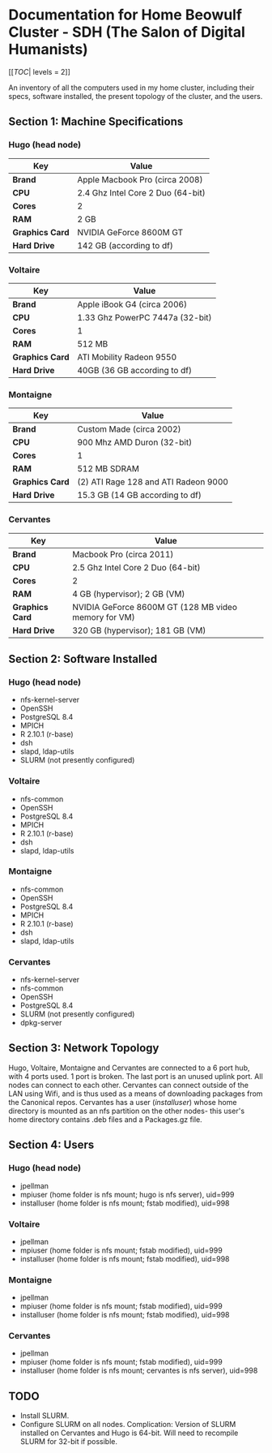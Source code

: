 # Documentation for Home Beowulf Cluster - SDH (The Salon of Digital Humanists)

[[_TOC_| levels = 2]]

An inventory of all the computers used in my home cluster, including their specs, software installed, the present topology of the cluster, and the users.

## Section 1: Machine Specifications

### Hugo (head node)

| Key | Value |
| --- | --- |
|**Brand**| Apple Macbook Pro (circa 2008) |
|**CPU**| 2.4 Ghz Intel Core 2 Duo (64-bit) |
|**Cores**| 2 |
|**RAM**| 2 GB |
|**Graphics Card**| NVIDIA GeForce 8600M GT |
|**Hard Drive**| 142 GB (according to df) |

### Voltaire

| Key | Value |
| --- | --- |
|**Brand**| Apple iBook G4 (circa 2006) |
|**CPU**| 1.33 Ghz PowerPC 7447a (32-bit) |
|**Cores**| 1  |
|**RAM**| 512 MB |
|**Graphics Card**| ATI Mobility Radeon 9550 |
|**Hard Drive**| 40GB (36 GB according to df)  |

### Montaigne

| Key | Value |
| --- | --- |
|**Brand**| Custom Made (circa 2002)  |
|**CPU**| 900 Mhz AMD Duron (32-bit) |
|**Cores**| 1 |
|**RAM**| 512 MB SDRAM |
|**Graphics Card**| (2) ATI Rage 128 and ATI Radeon 9000 |
|**Hard Drive**| 15.3 GB (14 GB according to df) |

### Cervantes

| Key | Value |
| --- | --- |
|**Brand**| Macbook Pro (circa 2011) |
|**CPU**| 2.5 Ghz Intel Core 2 Duo (64-bit) |
|**Cores**| 2  |
|**RAM**| 4 GB (hypervisor); 2 GB (VM) |
|**Graphics Card**| NVIDIA GeForce 8600M GT (128 MB video memory for VM) |
|**Hard Drive**| 320 GB (hypervisor); 181 GB (VM) |

## Section 2: Software Installed

### Hugo (head node)

 * nfs-kernel-server
 * OpenSSH
 * PostgreSQL 8.4
 * MPICH
 * R 2.10.1 (r-base)
 * dsh
 * slapd, ldap-utils
 * SLURM (not presently configured)

### Voltaire

 * nfs-common
 * OpenSSH
 * PostgreSQL 8.4
 * MPICH
 * R 2.10.1 (r-base)
 * dsh
 * slapd, ldap-utils

### Montaigne

 * nfs-common
 * OpenSSH
 * PostgreSQL 8.4
 * MPICH
 * R 2.10.1 (r-base)
 * dsh
 * slapd, ldap-utils

### Cervantes

 * nfs-kernel-server
 * nfs-common
 * OpenSSH
 * PostgreSQL 8.4
 * SLURM (not presently configured)
 * dpkg-server

## Section 3: Network Topology

Hugo, Voltaire, Montaigne and Cervantes are connected to a 6 port hub, with 4 ports used.  1 port is broken.  The last port is an unused uplink port.
All nodes can connect to each other.  Cervantes can connect outside of the LAN using Wifi, and is thus used as a means of downloading packages from the Canonical repos.  Cervantes has a user (*installuser*) whose home directory is mounted as an nfs partition on the other nodes- this user's home directory contains .deb files and a Packages.gz file.

## Section 4: Users

### Hugo (head node)

 * jpellman
 * mpiuser (home folder is nfs mount; hugo is nfs server), uid=999
 * installuser (home folder is nfs mount; fstab modified), uid=998

### Voltaire

 * jpellman
 * mpiuser (home folder is nfs mount; fstab modified), uid=999
 * installuser (home folder is nfs mount; fstab modified), uid=998

### Montaigne

 * jpellman
 * mpiuser (home folder is nfs mount; fstab modified), uid=999
 * installuser (home folder is nfs mount; fstab modified), uid=998

### Cervantes
 * jpellman
 * mpiuser (home folder is nfs mount; fstab modified), uid=999
 * installuser (home folder is nfs mount; cervantes is nfs server), uid=998

## TODO

 * Install SLURM.  
 * Configure SLURM on all nodes. Complication: Version of SLURM installed on Cervantes and Hugo is 64-bit.  Will need to recompile SLURM for 32-bit if possible.
